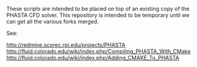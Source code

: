 These scripts are intended to be placed on top of an existing copy of the PHASTA CFD solver. This repository is intended to be temporary until we can get all the various forks merged. 

See:

http://redmine.scorec.rpi.edu/projects/PHASTA
http://fluid.colorado.edu/wiki/index.php/Compiling_PHASTA_With_CMake
http://fluid.colorado.edu/wiki/index.php/Adding_CMAKE_To_PHASTA
